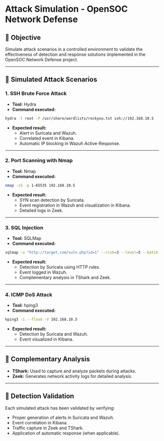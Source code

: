 # Attack Simulation - OpenSOC Network Defense

## 🔎 Objective
Simulate attack scenarios in a controlled environment to validate the effectiveness of detection and response solutions implemented in the OpenSOC Network Defense project.

---

## 🔫 Simulated Attack Scenarios

### 1. SSH Brute Force Attack
- **Tool:** Hydra
- **Command executed:**
```bash
hydra -l root -P /usr/share/wordlists/rockyou.txt ssh://192.168.10.5
```
- **Expected result:**
  - Alert in Suricata and Wazuh.
  - Correlated event in Kibana.
  - Automatic IP blocking in Wazuh Active-Response.

---

### 2. Port Scanning with Nmap
- **Tool:** Nmap
- **Command executed:**
```bash
nmap -sS -p 1-65535 192.168.10.5
```
- **Expected result:**
  - SYN scan detection by Suricata.
  - Event registration in Wazuh and visualization in Kibana.
  - Detailed logs in Zeek.

---

### 3. SQL Injection
- **Tool:** SQLMap
- **Command executed:**
```bash
sqlmap -u "http://target.com/vuln.php?id=1" --risk=3 --level=5 --batch
```
- **Expected result:**
  - Detection by Suricata using HTTP rules.
  - Event logged in Wazuh.
  - Complementary analysis in TShark and Zeek.

---

### 4. ICMP DoS Attack
- **Tool:** hping3
- **Command executed:**
```bash
hping3 -1 --flood -V 192.168.10.5
```
- **Expected result:**
  - Detection by Suricata and Wazuh.
  - Event visualized in Kibana.

---

## 🔎 Complementary Analysis
- **TShark:** Used to capture and analyze packets during attacks.
- **Zeek:** Generates network activity logs for detailed analysis.

---

## 📅 Detection Validation
Each simulated attack has been validated by verifying:
- Proper generation of alerts in Suricata and Wazuh.
- Event correlation in Kibana.
- Traffic capture in Zeek and TShark.
- Application of automatic response (when applicable).
